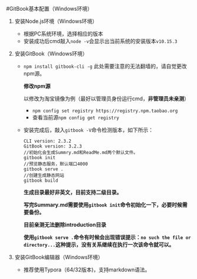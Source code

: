 #GitBook基本配置（Windows环境）

1. 安装Node.js环境（Windows环境）

   - 根据PC系统环境，选择相应的版本
   - 安装成功后cmd敲入`node -v`会显示出当前系统的安装版本`v10.15.3`

2. 安装GitBook（Windows环境）

   - `npm install gitbook-cli -g`	此处需要注意的无法翻墙的，请自觉更改npm源。

     **修改npm源**

     以修改为淘宝镜像为例（最好以管理员身份运行cmd，**非管理员未亲测**）

     - `npm config set registry https://registry.npm.taobao.org`
     - 查看当前源`npm config get registry`

   - 安装完成后，敲入`gitbook -V`命令检测版本，如下所示：

     ```
     CLI version: 2.3.2
     GitBook version: 3.2.3
     //初始化会生成Summry.md和ReadMe.md两个默认文件。
     gitbook init
     //预览静态服务，默认端口4000
     gitbook serve .
     //创建生成静态网站
     gitbook build
     ```
     
     **生成目录最好非英文，目前支持二级目录。**
     
     **写完Summary.md需要使用`gitbook init`命令初始化一下，必要时候需要备份。**
     
     **目前亲测无法删除introduction目录**
     
     **使用`gitbook serve .`命令有时候会出现错误提示：`no such the file or directory...`这种提示，没有关系继续在执行一次该命令就可以。**

3. 安装GitBook编辑器（Windows环境）

   - 推荐使用Typora（64/32版本)，支持markdown语法。

